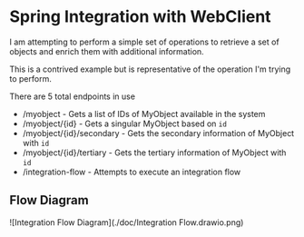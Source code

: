 # Spring Integration with WebClient

I am attempting to perform a simple set of operations to retrieve a set of objects and
enrich them with additional information.

This is a contrived example but is representative of the operation I'm trying to perform.

There are 5 total endpoints in use

* /myobject - Gets a list of IDs of MyObject available in the system
* /myobject/{id} - Gets a singular MyObject based on `id`
* /myobject/{id}/secondary - Gets the secondary information of MyObject with `id`
* /myobject/{id}/tertiary - Gets the tertiary information of MyObject with `id`
* /integration-flow - Attempts to execute an integration flow

## Flow Diagram

![Integration Flow Diagram](./doc/Integration Flow.drawio.png)